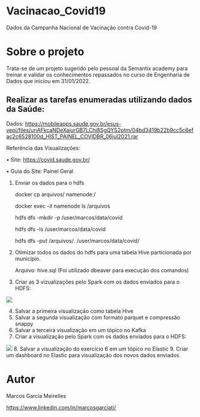 # Vacinacao_Covid19
Dados da Campanha Nacional de Vacinação contra Covid-19

# Sobre o projeto

Trata-se de um projeto sugerido pelo pessoal da Semantix academy para treinar e validar os conhecimentos repassados no curso de Engenharia de Dados que iniciou em 31/01/2022.

## Realizar as tarefas enumeradas utilizando dados da Saúde:

Dados: https://mobileapps.saude.gov.br/esus-vepi/files/unAFkcaNDeXajurGB7LChj8SgQYS2ptm/04bd3419b22b9cc5c6efac2c6528100d_HIST_PAINEL_COVIDBR_06jul2021.rar

Referência das Visualizações:

• Site: https://covid.saude.gov.br/

• Guia do Site: Painel Geral

1. Enviar os dados para o hdfs 
  
    docker cp arquivos/ namenode:/
    
    docker exec -it namenode ls /arquivos
    
    hdfs dfs -mkdir -p /user/marcos/data/covid
    
    hdfs dfs -ls /user/marcos/data/covid
    
    hdfs dfs -put /arquivos/*.* /user/marcos/data/covid/
    
  
2. Otimizar todos os dados do hdfs para uma tabela Hive particionada por
município.

    Arquivo: hive.sql (Foi utilizado dbeaver para execução dos comandos)
  
3. Criar as 3 vizualizações pelo Spark com os dados enviados para o HDFS:
<image src=https://raw.githubusercontent.com/marcosgoval/Vacinacao_Covid19/main/assets/figura1.png>

4. Salvar a primeira visualização como tabela Hive
5. Salvar a segunda visualização com formato parquet e compressão snappy
6. Salvar a terceira visualização em um tópico no Kafka
7. Criar a visualização pelo Spark com os dados enviados para o HDFS:
<image src=https://raw.githubusercontent.com/marcosgoval/Vacinacao_Covid19/main/assets/figura2.png>
8. Salvar a visualização do exercício 6 em um tópico no Elastic
9. Criar um dashboard no Elastic para visualização dos novos dados enviados

# Autor

Marcos Garcia Meirelles

https://www.linkedin.com/in/marcosgarciati/
